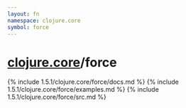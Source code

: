 ```yaml
---
layout: fn
namespace: clojure.core
symbol: force
---
```


# [clojure.core](../)/force

{% include 1.5.1/clojure.core/force/docs.md %}
{% include 1.5.1/clojure.core/force/examples.md %}
{% include 1.5.1/clojure.core/force/src.md %}

